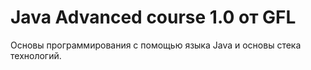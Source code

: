 # Java Advanced course 1.0 от GFL

Основы программирования с помощью языка Java и основы стека технологий.
